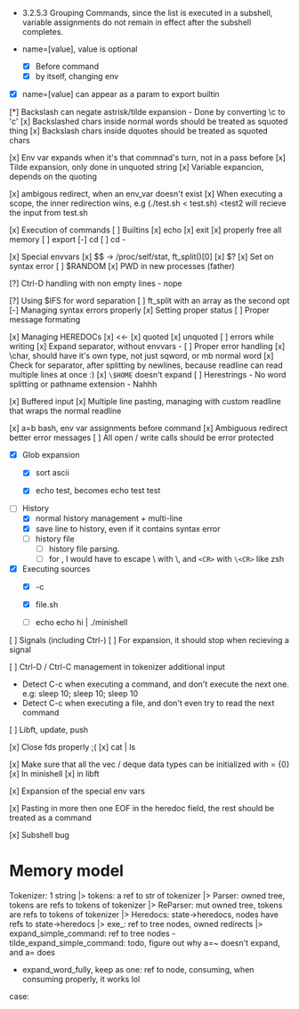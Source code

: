 - 3.2.5.3 Grouping Commands, since the list is executed in a subshell, variable assignments do not remain in effect after the subshell completes. 

- name=[value], value is optional
    - [x] Before command
    - [x] by itself, changing env
- [x] name=[value] can appear as a param to export builtin


[*] Backslash can negate astrisk/tilde expansion
    - Done by converting \c to 'c'
    [x] Backslashed chars inside normal words should be treated as squoted thing
    [x] Backslash chars inside dquotes should be treated as squoted chars

[x] Env var expands when it's that commnad's turn, not in a pass before
[x] Tilde expansion, only done in unquoted string
[x] Variable expancion, depends on the quoting



[x] ambigous redirect, when an env_var doesn't exist
[x] When executing a scope, the inner redirection wins, e.g (./test.sh < test.sh) <test2 will recieve the input from test.sh

[x] Execution of commands
[ ] Builtins
    [x] echo
    [x] exit
        [x] properly free all memory
    [ ] export
    [-] cd
        [ ] cd -

[x] Special envvars
    [x] $$ -> /proc/self/stat, ft_split()[0]
    [x] $?
        [x] Set on syntax error
    [ ] $RANDOM
    [x] PWD in new processes (father)

[?] Ctrl-D handling with non empty lines
    - nope

[?] Using $IFS for word separation
    [ ] ft_split with an array as the second opt
[-] Managing syntax errors properly
    [x] Setting proper status
    [ ] Proper message formating

[x] Managing HEREDOCs
    [x] <<-
    [x] quoted
    [x] unquoted
    [ ] errors while writing
    [x] Expand separator, without envvars -
        [ ] Proper error handling
    [x] \char, should have it's own type, not just sqword, or mb normal word
    [x] Check for separator, after splitting by newlines, because readline can read multiple lines at once :)
    [x] `\$HOME` doesn't expand
    [ ] Herestrings
        - No word splitting or pathname extension
        - Nahhh

[x] Buffered input
[x] Multiple line pasting, managing with custom readline that wraps the normal readline

[x] a=b bash, env var assignments before command
[x] Ambiguous redirect better error messages
[ ] All open / write calls should be error protected

- [x] Glob expansion
    - [x] sort ascii
    - [x] echo test, becomes echo test test


- [ ] History
    - [x] normal history management + multi-line
    - [x] save line to history, even if it contains syntax error
    - [ ] history file
        - [ ] history file parsing.
        - [ ] for \, I would have to escape \ with \\, and `<CR>` with `\<CR>` like zsh

- [x] Executing sources
    - [x] -c
    - [x] file.sh
    - [ ] echo echo hi | ./minishell


[ ] Signals (including Ctrl-\)
    [ ] For expansion, it should stop when recieving a signal

[ ] Ctrl-D / Ctrl-C management in tokenizer additional input
- Detect C-c when executing a command, and don't execute the next one.
e.g: sleep 10; sleep 10; sleep 10
- Detect C-c when executing a file, and don't even try to read the next command

[ ] Libft, update, push


[x] Close fds properly ;(
    [x] cat | ls


[x] Make sure that all the vec / deque data types can be initialized  with = {0}
    [x] In minishell
    [x] in libft

[x] Expansion of the special env vars

[x] Pasting in more then one EOF in the heredoc field, the rest should be treated as a command

[x] Subshell bug

# Memory model

Tokenizer: 1 string
|> tokens: a ref to str of tokenizer
|> Parser: owned tree, tokens are refs to tokens of tokenizer
|> ReParser: mut owned tree, tokens are refs to tokens of tokenizer
|> Heredocs: state->heredocs, nodes have refs to state->heredocs
|> exe_<node>: ref to tree nodes, owned redirects
|> expand_simple_command: ref to tree nodes
    - tilde_expand_simple_command: todo, figure out why a=~ doesn't expand, and a= does
- expand_word_fully, keep as one: ref to node, consuming, when consuming properly, it works lol

case: 
